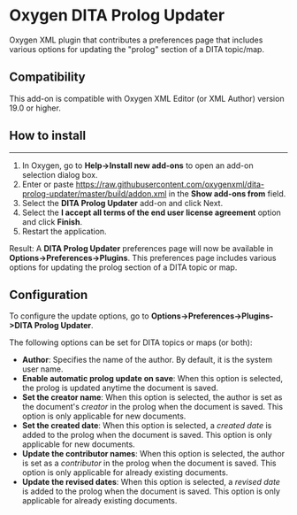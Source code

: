 # Oxygen DITA Prolog Updater
Oxygen XML plugin that contributes a preferences page that includes various options for updating the "prolog" section of a DITA topic/map.

## Compatibility
This add-on is compatible with Oxygen XML Editor (or XML Author) version 19.0 or higher. 

## How to install
--------------
1. In Oxygen, go to **Help->Install new add-ons** to open an add-on selection dialog box.
2. Enter or paste https://raw.githubusercontent.com/oxygenxml/dita-prolog-updater/master/build/addon.xml in the **Show add-ons from** field.
3. Select the **DITA Prolog Updater** add-on and click Next.
4. Select the **I accept all terms of the end user license agreement** option and click **Finish**.
5. Restart the application.

Result: A **DITA Prolog Updater** preferences page will now be available in **Options->Preferences->Plugins**. This preferences page includes various options for updating the prolog section of a DITA topic or map.

## Configuration
To configure the update options, go to **Options->Preferences->Plugins->DITA Prolog Updater**.

The following options can be set for DITA topics or maps (or both):

- **Author**: Specifies the name of the author. By default, it is the system user name.
- **Enable automatic prolog update on save**: When this option is selected, the prolog is updated anytime the document is saved.
- **Set the creator name**: When this option is selected, the author is set as the document's *creator* in the prolog when the document is saved. This option is only applicable for new documents.
- **Set the created date**: When this option is selected, a *created date* is added to the prolog when the document is saved. This option is only applicable for new documents.
- **Update the contributor names**: When this option is selected, the author is set as a *contributor* in the prolog when the document is saved. This option is only applicable for already existing documents.
- **Update the revised dates**: When this option is selected, a *revised date* is added to the prolog when the document is saved. This option is only applicable for already existing documents. 
